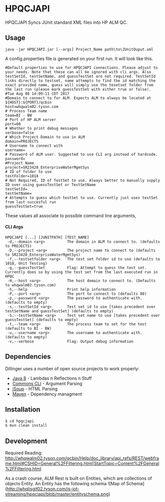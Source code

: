 # HPQCJAPI

HPQCJAPI Syncs JUnit standard XML files into HP ALM QC.

## Usage
```
java -jar HPQCJAPI.jar [--args] Project_Name path\to\JUnitOuput.xml
```
A config.properties file is generated on your first run. It will look like this.
```
#Default properties to use for HPQCJAPI connections. Please adjust to your needs. Note that these can all be ignored with cli args. Also testSetId, testSetName, and guessTestSet are not required. TestSetId links directly to testset, name attempts to find the id matching the exact provided name, guess will simply use the tesetset folder from the last run (please mark guessTestSet with either true or false).
#Tue Aug 08 14:09:11 CDT 2017
#Domain to connect to for ALM. Expects ALM to always be located at ${HOST}:${PORT}/qcbin
host=whqwalm02.tyson.com
# Process Team name
team=BI - BW
# Port of HP ALM server
port=80
# Whether to print debug messages
verbose=false
# Which Project Domain to use in ALM
domain=PROJECTS
# Username to connect with
username=
# Password of ALM user. Suggested to use CLI arg instead of hardcode.
password=
#Project Name
project=SR23428_EnterpriseWaterMgmtSys
# ID of folder to use
testFolder=1018
# Not Required, ID of TestSet to use. Always better to manually supply ID over using guessTestSet or TestSetName
testSetId=
testSetName=
# Attempts to guess which testSet to use. Currently just uses testSet from last succesful run
guessTestSet=true
```
These values all associate to possible command line arguments, 

#### CLI Args
```
HPQCJAPI [...] [JUNITPATH] [TEST_NAME]
 -d,--domain <arg>          The domain in ALM to connect to. (defaults to PROJECTS)
 -D,--project <arg>         The project name to connect to (defaults to SR23428_EnterpriseWaterMgmtSys)
 -f,--testsetfolder <arg>   The test set folder id to use (defaults to 1018, Unit Testing)
 -g,--guessTestSet          Flag: Attempt to guess the test set. Currently does so by using the test set from the last executed run in HPQC
 -H,--host <arg>            The host domain to connect to. (Defaults to whqwalm02.tyson.com)
 -h,--help                  Print help information
 -P,--port <arg>            The port to connect to (defaults 80)
 -p,--password <arg>        The password to authenticate with. (defaults to empty)
 -s,--testSetId <arg>       Test set id to use [takes precedent over testSetName and guessTestSet] (defaults to empty)
 -S,--testSetName <arg>     Test set name to use [takes precedent over guessTestSet] (defaults to empty)
 -t,--team <arg>            The process team to set for the test (defaults to BI - BW)
 -u,--username <arg>        The username to authenticate with. (defaults to empty)
 -v,--verbose               Flag: Output debug information
```

## Dependencies

Dillinger uses a number of open source projects to work properly:

* [Java 8] - Lambdas n Reflections n Stuff
* [Commons CLI] - Argument Parsing
* [jSoup] - HTML Parsing
* [Maven] - Dependency managment

## Installation
```sh
$ cd hpqcjapi
$ mvn clean install
```

## Development

Required Reading: http://whqwalm02.tyson.com/qcbin/Help/doc_library/api_refs/REST/webframe.html#CSHID=General%2FFiltering.html|StartTopic=Content%2FGeneral%2FFiltering.html

As a crash course, ALM Rest is built on Entities, which are collections of objects Entity. An Entity has the following schema
![Map of Schema] (http://whqlisgit02.tyson.com/is-iot-streaming/hpqcjapi/blob/master/entityschema.png)

 [Java 8]: http://www.oracle.com/technetwork/java/javase/8u131-relnotes-3565278.html
 [Commons CLI]: https://commons.apache.org/proper/commons-cli/index.html
 [jsoup]: https://jsoup.org/
 [Maven]: https://maven.apache.org/